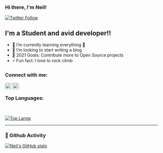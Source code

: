 ### Hi there, I'm Neil! 

[![Twitter Follow](https://img.shields.io/twitter/follow/neil_sriv?color=1DA1F2&logo=twitter&style=for-the-badge)](https://twitter.com/intent/follow?original_referer=https://github.com/neil-sriv&screen_name=neil_sriv)

## I'm a Student and avid developer!!


- 🌱 I’m currently learning everything 🤣
- 👯 I’m looking to start writing a blog
- 🥅 2021 Goals: Contribute more to Open Source projects
- ⚡ Fun fact: I love to rock climb

### Connect with me:



[<img align="left" alt="neil-sriv | Twitter" width="22px" src="https://cdn.jsdelivr.net/npm/simple-icons@v3/icons/twitter.svg" />](https://twitter.com/intent/follow?original_referer=https://github.com/neil-sriv&screen_name=neil_sriv)
[<img align="left" alt="neil-sriv | LinkedIn" width="22px" src="https://cdn.jsdelivr.net/npm/simple-icons@v3/icons/linkedin.svg" />](https://linkedin.com/in/neil-srivastava)

<br />

### Top Languages:
<br />

[![Top Langs](https://github-readme-stats.vercel.app/api/top-langs/?username=neil-sriv&layout=compact&theme=cobalt)](https://github.com/anuraghazra/github-readme-stats)


---
### 📕 Github Activity

[![Neil's GitHub stats](https://github-readme-stats.vercel.app/api?username=neil-sriv&count_private=true&show_icons=true&theme=cobalt)](https://github.com/anuraghazra/github-readme-stats)